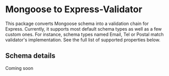 <h1>Mongoose to Express-Validator</h1>
<p>This package converts Mongoose schema into a validation chain for Express. Currently, it supports most default schema types as well as a few custom ones. For instance, schema types named Email, Tel or Postal match validator's implementation. See the full list of supported properties below.</p>
<h2>Schema details</h2>
<p>Coming soon</p>
